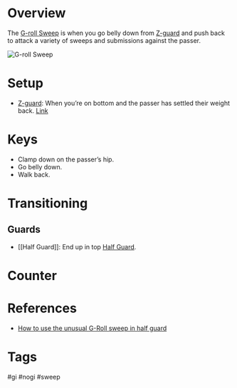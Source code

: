 # Overview
The <u>G-roll Sweep</u> is when you go belly down from [Z-guard](obsidian://open?vault=Obsidian-BJJ-Notes&file=Guards%2FZ-guard) and push back to attack a variety of sweeps and submissions against the passer.

![G-roll Sweep](https://i0.wp.com/bjjtribes.com/wp-content/uploads/2020/08/untitled-1-2.png?fit=683%2C384&ssl=1)
# Setup
- [Z-guard](obsidian://open?vault=Obsidian-BJJ-Notes&file=Guards%2FZ-guard): When you’re on bottom and the passer has settled their weight back. [Link](https://www.youtube.com/watch?v=CkZsCyUUDqY)
# Keys
- Clamp down on the passer’s hip.
- Go belly down.
- Walk back.
# Transitioning
## Guards
- [[Half Guard]]: End up in top [Half Guard](obsidian://open?vault=Obsidian-BJJ-Notes&file=Guards%2FHalf%20Guard).
# Counter
# References
- [How to use the unusual G-Roll sweep in half guard](https://bjjtribes.com/2020/08/17/the-g-roll-half-guard/)
# Tags
#gi #nogi #sweep 